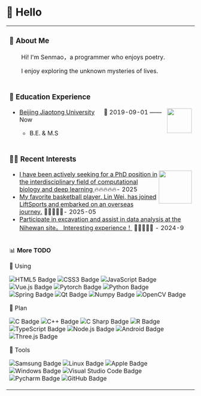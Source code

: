 #  🙋 Hello

<table>
<tr><td>

<!-- About me 关于我 -->
### 🤺 About Me


<p>&emsp;&emsp;Hi! I'm Senmao，a programmer who enjoys poetry.</p>
<p>&emsp;&emsp;I enjoy exploring the unknown mysteries of lives.</p>


</td></tr>

<tr><td>
  
### 🏢 Education Experience

<img align="right" width="66" src="https://imgb4.photophoto.cn/20091230/shiliangbeijingjiaotongdaxuexiaohuix2tupian-10933397_3.jpg" />

- [Beijing Jiaotong University](https://www.tuhuimap.com/) &emsp; 📌 2019-09-01 —— Now
  
  - B.E. & M.S

</td></tr>
<tr><td>

### 🤾‍♂️ Recent Interests

<img align="right" width="88" src="https://cdn.jsdelivr.net/gh/sun0225SUN/sun0225SUN/assets/images/artist.png" />

<!-- START_SECTION:douban -->
* <a href='https://github.com/Sheldon04' target='_blank'>I have been actively seeking for a PhD position in the interdisciplinary field of computational biology and deep learning </a> 🔥🔥🔥🔥🔥- 2025
* <a href='https://www.youtube.com/watch?v=-5r1SGK5GI0' target='_blank'>My favorite basketball player, Lin Wei, has joined LiftSports and embarked on an overseas journey.</a> 🌟🌟🌟🌟🌟- 2025-05
* <a href='https://zh.wikipedia.org/wiki/%E6%B3%A5%E6%B2%B3%E6%B9%BE%E9%81%97%E5%9D%80' target='_blank'>Participate in excavation and assist in data analysis at the Nihewan site。 Interesting experience！</a> 🌟🌟🌟🌟🌟 - 2024-9
<!-- END_SECTION:douban -->

</td></tr>


<tr><td>

📊 **More TODO** 


💪 Using

![HTML5 Badge](https://img.shields.io/badge/HTML5-E34F26?logo=html5&logoColor=fff&style=flat)
![CSS3 Badge](https://img.shields.io/badge/CSS3-1572B6?logo=css3&logoColor=fff&style=flat)
![JavaScript Badge](https://img.shields.io/badge/JavaScript-F7DF1E?logo=javascript&logoColor=000&style=flat)
![Vue.js Badge](https://img.shields.io/badge/Vue.js-4FC08D?logo=vuedotjs&logoColor=fff&style=flat)
![Pytorch Badge](https://img.shields.io/badge/Pytorch-EE4C2C?logo=pytorch&logoColor=000&style=flat)
![Python Badge](https://img.shields.io/badge/Python-3776AB?logo=python&logoColor=fff&style=flat)
![Spring Badge](https://img.shields.io/badge/Spring-6DB33F?logo=spring&logoColor=fff&style=flat)
![Qt Badge](https://img.shields.io/badge/Qt-41CD52?logo=qt&logoColor=fff&style=flat)
![Numpy Badge](https://img.shields.io/badge/Numpy-013243?logo=numpy&logoColor=fff&style=flat)
![OpenCV Badge](https://img.shields.io/badge/OpenCV-5C3EE8?logo=opencv&logoColor=fff&style=flat)

🧠 Plan

![C Badge](https://img.shields.io/badge/C-A8B9CC?logo=c&logoColor=fff&style=flat)
![C++ Badge](https://img.shields.io/badge/C%2B%2B-00599C?logo=cplusplus&logoColor=fff&style=flat)
![C Sharp Badge](https://img.shields.io/badge/C%20Sharp-239120?logo=csharp&logoColor=fff&style=flat)
![R Badge](https://img.shields.io/badge/R-276DC3?logo=r&logoColor=fff&style=flat)
![TypeScript Badge](https://img.shields.io/badge/TypeScript-3178C6?logo=typescript&logoColor=fff&style=flat)
![Node.js Badge](https://img.shields.io/badge/Node.js-393?logo=nodedotjs&logoColor=fff&style=flat)
![Android Badge](https://img.shields.io/badge/Android-3DDC84?logo=android&logoColor=fff&style=flat)
![Three.js Badge](https://img.shields.io/badge/Three.js-092E20?logo=threedotjs&logoColor=fff&style=flat)

🧰 Tools

![Samsung Badge](https://img.shields.io/badge/Samsung-1428A0?logo=smashingmagazine&logoColor=fff&style=flat)
![Linux Badge](https://img.shields.io/badge/Linux-FCC624?logo=linux&logoColor=000&style=flat)
![Apple Badge](https://img.shields.io/badge/Apple-000000?logo=apple&logoColor=fff&style=flat)
![Windows Badge](https://img.shields.io/badge/Windows-0078D6?logo=windows&logoColor=fff&style=flat)
![Visual Studio Code Badge](https://img.shields.io/badge/Visual%20Studio%20Code-007ACC?logo=visualstudiocode&logoColor=fff&style=flat)
![Pycharm Badge](https://img.shields.io/badge/Pycharm-1428?logo=pycharm&logoColor=fff&style=flat)
![GitHub Badge](https://img.shields.io/badge/GitHub-181717?logo=github&logoColor=fff&style=flat)
</td></tr>
</table>

<div align="center" >



